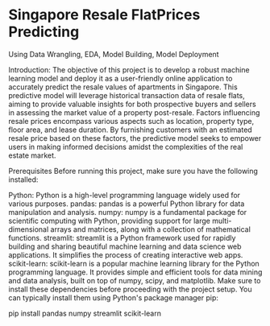 # Singapore Resale FlatPrices Predicting
Using Data Wrangling, EDA, Model Building, Model Deployment


Introduction: The objective of this project is to develop a robust machine learning model and deploy it as a user-friendly online application to accurately predict the resale values of apartments in Singapore. This predictive model will leverage historical transaction data of resale flats, aiming to provide valuable insights for both prospective buyers and sellers in assessing the market value of a property post-resale. Factors influencing resale prices encompass various aspects such as location, property type, floor area, and lease duration. By furnishing customers with an estimated resale price based on these factors, the predictive model seeks to empower users in making informed decisions amidst the complexities of the real estate market.


Prerequisites
Before running this project, make sure you have the following installed:

Python:
Python is a high-level programming language widely used for various purposes.
pandas:
pandas is a powerful Python library for data manipulation and analysis.
numpy:
numpy is a fundamental package for scientific computing with Python, providing support for large multi-dimensional arrays and matrices, along with a collection of mathematical functions.
streamlit:
streamlit is a Python framework used for rapidly building and sharing beautiful machine learning and data science web applications. It simplifies the process of creating interactive web apps.
scikit-learn:
scikit-learn is a popular machine learning library for the Python programming language. It provides simple and efficient tools for data mining and data analysis, built on top of numpy, scipy, and matplotlib.
Make sure to install these dependencies before proceeding with the project setup. You can typically install them using Python's package manager pip:

pip install pandas numpy streamlit scikit-learn
